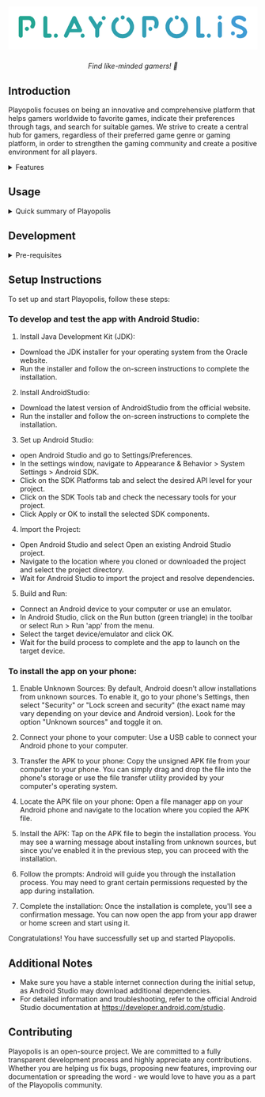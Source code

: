 <h1 align="center">
    <img src="./app/src/main/res/drawable/untitled_removebg_preview.png">
    </a>
</h1>

<p align="center">
  <i align="center">Find like-minded gamers! 🚀</i>
</p>

## Introduction

Playopolis focuses on being an innovative and comprehensive platform that helps gamers worldwide to favorite games, indicate their preferences through tags, and search for suitable games. We strive to create a central hub for gamers, regardless of their preferred game genre or gaming platform, in order to strengthen the gaming community and create a positive environment for all players.

<details>
<summary>
 Features
</summary> <br />
- Find your favorite games <br>
- Connect to new people
</details>

## Usage

<details>
<summary>
  Quick summary of Playopolis
</summary> <br />
- How to use:

- Login with your credentials or register your profile
- Select video game genres that interests you
- Select some of your favorite games
- Upload a profile picture
- Search for games
</details>

## Development

<details>
<summary>
Pre-requisites
</summary> <br />
To be able to start development on amplication make sure that you have the following pre-requisites installed:

- Java Development Kit (JDK): Version 17 or higher
- Android Studio: Version 2022.2.1 or higher
- Android SDK: Minimum API level 21
- Gradle: Version 8.0 or higher

### System Requirements

- Operating System: Android 5.0 or above
- RAM: 2GB or higher
- Disk Space: At least 500MB of free disk space
- Internet Connection: Required for downloading dependencies and updates

### Software Dependencies

- Java Development Kit (JDK): Version 17 or higher
- Android Studio: Version 2022.2.1 or higher
- Android SDK: Minimum API level 21
- Gradle: Version 8.0 or higher

</details>

## Setup Instructions

To set up and start Playopolis, follow these steps:

### To develop and test the app with Android Studio:

1. Install Java Development Kit (JDK):

- Download the JDK installer for your operating system from the Oracle website.
- Run the installer and follow the on-screen instructions to complete the installation.

2. Install AndroidStudio:

- Download the latest version of AndroidStudio from the official website.
- Run the installer and follow the on-screen instructions to complete the installation.

3. Set up Android Studio:

- open Android Studio and go to Settings/Preferences.
- In the settings window, navigate to Appearance & Behavior > System Settings > Android SDK.
- Click on the SDK Platforms tab and select the desired API level for your project.
- Click on the SDK Tools tab and check the necessary tools for your project.
- Click Apply or OK to install the selected SDK components.

4. Import the Project:

- Open Android Studio and select Open an existing Android Studio project.
- Navigate to the location where you cloned or downloaded the project and select the project directory.
- Wait for Android Studio to import the project and resolve dependencies.

5. Build and Run:

- Connect an Android device to your computer or use an emulator.
- In Android Studio, click on the Run button (green triangle) in the toolbar or select Run > Run 'app' from the menu.
- Select the target device/emulator and click OK.
- Wait for the build process to complete and the app to launch on the target device.

### To install the app on your phone:

1. Enable Unknown Sources: By default, Android doesn't allow installations from unknown sources. To enable it, go to your phone's Settings, then select "Security" or "Lock screen and security" (the exact name may vary depending on your device and Android version). Look for the option "Unknown sources" and toggle it on.

2. Connect your phone to your computer: Use a USB cable to connect your Android phone to your computer.

3. Transfer the APK to your phone: Copy the unsigned APK file from your computer to your phone. You can simply drag and drop the file into the phone's storage or use the file transfer utility provided by your computer's operating system.

4. Locate the APK file on your phone: Open a file manager app on your Android phone and navigate to the location where you copied the APK file.

5. Install the APK: Tap on the APK file to begin the installation process. You may see a warning message about installing from unknown sources, but since you've enabled it in the previous step, you can proceed with the installation.

6. Follow the prompts: Android will guide you through the installation process. You may need to grant certain permissions requested by the app during installation.

7. Complete the installation: Once the installation is complete, you'll see a confirmation message. You can now open the app from your app drawer or home screen and start using it.

Congratulations! You have successfully set up and started Playopolis.

## Additional Notes

- Make sure you have a stable internet connection during the initial setup, as Android Studio may download additional dependencies.
- For detailed information and troubleshooting, refer to the official Android Studio documentation at https://developer.android.com/studio.

## Contributing

Playopolis is an open-source project. We are committed to a fully transparent development process and highly appreciate any contributions. Whether you are helping us fix bugs, proposing new features, improving our documentation or spreading the word - we would love to have you as a part of the Playopolis community.
